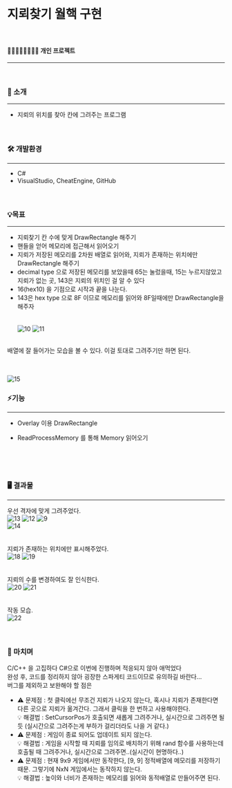 # 지뢰찾기 월핵 구현
<br/>

#### 👨🏻‍👩🏻‍👧🏻‍👦🏻 개인 프로젝트
---  
<br/>


  
### 📢 소개
---
+ 지뢰의 위치를 찾아 칸에 그려주는 프로그램
<br/><br/><br/>

### 🛠️ 개발환경
---
+ C#
+ VisualStudio, CheatEngine, GitHub
<br/><br/><br/>



### 💡목표
---
+ 지뢰찾기 칸 수에 맞게 DrawRectangle 해주기
+ 핸들을 얻어 메모리에 접근해서 읽어오기
+ 지뢰가 저장된 메모리를 2차원 배열로 읽어와, 지뢰가 존재하는 위치에만 DrawRectangle 해주기
+ decimal type 으로 저장된 메모리를 보았을때 65는 눌렀을때, 15는 누르지않았고 지뢰가 없는 곳, 143은 지뢰의 위치인 걸 알 수 있다
+ 16(hex10) 을 기점으로 시작과 끝을 나눈다.
+ 143은 hex type 으로 8F 이므로 메모리를 읽어와 8F일때에만 DrawRectangle을 해주자
<br/><br/><br/>
![10](https://github.com/oracle312/find_mine/assets/72733953/b151fe7c-ab85-4f46-9b8c-31c966d600ea)
![11](https://github.com/oracle312/find_mine/assets/72733953/d369ba30-8eff-4e93-bf63-3b1bad8405b1)
<br/>
배열에 잘 들어가는 모습을 볼 수 있다. 이걸 토대로 그려주기만 하면 된다.
<br/><br/><br/>

![15](https://github.com/oracle312/find_mine/assets/72733953/21508828-1a5f-47db-a4eb-2829d04a92e7)
<br/>


### ⚡기능
---
+ Overlay 이용 DrawRectangle
+ ReadProcessMemory 를 통해 Memory 읽어오기
  
  <br/><br/><br/>

### 🖥️ 결과물
---
우선 격자에 맞게 그려주었다.<br/>
![13](https://github.com/oracle312/find_mine/assets/72733953/abf1aaf3-f263-45d9-b3df-ee44a5fe768a)
![12](https://github.com/oracle312/find_mine/assets/72733953/798ca7f6-221e-4fce-af5b-31c5debbbbf5)
![9](https://github.com/oracle312/find_mine/assets/72733953/8a12e080-3565-41e1-a3ad-47646565741f)
<br/>
![14](https://github.com/oracle312/find_mine/assets/72733953/a5cadc14-5042-4c41-a9c0-ece59345788a)
<br/><br/><br/> 지뢰가 존재하는 위치에만 표시해주었다.<br/>
![18](https://github.com/oracle312/find_mine/assets/72733953/1ffd2f16-4dbf-45f1-846d-bed407ede12b)
![19](https://github.com/oracle312/find_mine/assets/72733953/4b7d17a6-1bef-4fbf-bf3d-57e9d5dd70b8)
<br/><br/><br/> 지뢰의 수를 변경하여도 잘 인식한다.<br/>
![20](https://github.com/oracle312/find_mine/assets/72733953/9c8b2692-b27c-4f96-bba5-9d36d99403ba)
![21](https://github.com/oracle312/find_mine/assets/72733953/84c91655-806b-45a9-9aa5-9493a4412da7)
<br/><br/><br/> 작동 모습.<br/>
![22](https://github.com/oracle312/find_mine/assets/72733953/eb5f587f-227f-46c7-a672-226bcf48373c)
<br/><br/><br/>

### 💾 마치며
C/C++ 을 고집하다 C#으로 이번에 진행하며 적응되지 않아 애먹었다 <br/>
완성 후, 코드를 정리하지 않아 굉장한 스파게티 코드이므로 유의하길 바란다... <br/>
버그를 제외하고 보완해야 할 점은<br/>
+ ⚠️ 문제점 : 첫 클릭에선 무조건 지뢰가 나오지 않는다, 혹시나 지뢰가 존재한다면 다른 곳으로 지뢰가 옮겨간다. 그래서 클릭을 한 번하고 사용해야한다.<br/>
  💡 해결법 : SetCursorPos가 호출되면 새롭게 그려주거나, 실시간으로 그려주면 될 듯 (실시간으로 그려주는게 부하가 걸리더라도 나을 거 같다.)<br/>
+ ⚠️ 문제점 : 게임이 종료 되어도 업데이트 되지 않는다.<br/>
  💡 해결법 : 게임을 시작할 때 지뢰를 임의로 배치하기 위해 rand 함수를 사용하는데 호출될 때 그려주거나, 실시간으로 그려주면..(실시간이 현명하다..)<br/>
+ ⚠️ 문제점 : 현재 9x9 게임에서만 동작한다, [9, 9] 정적배열에 메모리를 저장하기 때문. 그렇기에 NxN 게임에서는 동작하지 않는다.<br/>
  💡 해결법 : 높이와 너비가 존재하는 메모리를 읽어와 동적배열로 만들어주면 된다.


